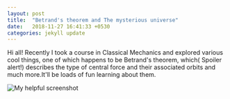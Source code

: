 ```yaml
---
layout: post
title:  "Betrand's theorem and The mysterious universe"
date:   2018-11-27 16:41:33 +0530
categories: jekyll update
---
```


Hi all!
Recently I took a course in Classical Mechanics and explored various cool things, one of which happens to be Betrand's theorem, which( Spoiler alert!) describes the type of central force and their associated orbits and much more.It'll be loads of fun learning about them.

![My helpful screenshot](/assets/screenshot.jpeg)
